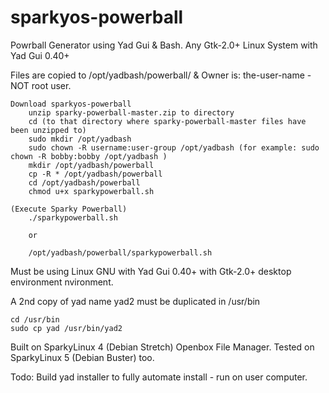 # sparkyos-powerball
Powrball Generator using Yad Gui &amp; Bash.  Any Gtk-2.0+ Linux System with Yad Gui 0.40+

Files are copied to /opt/yadbash/powerball/  & Owner is: the-user-name - NOT root user.

    Download sparkyos-powerball
        unzip sparky-powerball-master.zip to directory
        cd (to that directory where sparky-powerball-master files have been unzipped to)
        sudo mkdir /opt/yadbash
        sudo chown -R username:user-group /opt/yadbash (for example: sudo chown -R bobby:bobby /opt/yadbash )
        mkdir /opt/yadbash/powerball
        cp -R * /opt/yadbash/powerball
        cd /opt/yadbash/powerball
        chmod u+x sparkypowerball.sh
    
    (Execute Sparky Powerball)
        ./sparkypowerball.sh
    
        or
        
        /opt/yadbash/powerball/sparkypowerball.sh
    

Must be using Linux GNU with Yad Gui 0.40+ with Gtk-2.0+ desktop environment
nvironment.

A 2nd copy of yad name yad2 must be duplicated in /usr/bin 

    cd /usr/bin
    sudo cp yad /usr/bin/yad2


Built on SparkyLinux 4 (Debian Stretch) Openbox File Manager. Tested on SparkyLinux 5 (Debian Buster) too.

Todo: Build yad installer to fully automate install - run on user computer.


